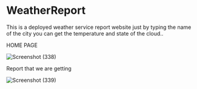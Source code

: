# WeatherReport
This is a deployed weather service report website just by typing the name of the city you can get the temperature and state of the cloud..

HOME PAGE

![Screenshot (338)](https://user-images.githubusercontent.com/68029308/118967205-0f668580-b988-11eb-9709-99d57c743067.png)

Report that we are getting 

![Screenshot (339)](https://user-images.githubusercontent.com/68029308/118967284-26a57300-b988-11eb-8f71-f3b9f6445b4d.png)
